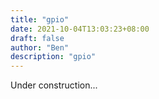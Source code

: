 ```yaml
---
title: "gpio"
date: 2021-10-04T13:03:23+08:00
draft: false
author: "Ben"
description: "gpio"
---
```



Under construction...

<!--
https://stackoverflow.com/help/whats-reputation
### GNU 系统 vs Linux
GNU 是一个操作系统，他包含了 GNU/Linux（也就是常说的 Linux 系统） 上所能看到的各种常规文件，各种命令，而 Linux 是一个内核，内核是和硬件打交道的，并提供一些接口给操作系统，然后操作系统可以调用这些借口
操作系统和内核的区别可以看看 [gnu 的官方说明](https://www.gnu.org/gnu/linux-and-gnu.html)，简单来说 gnu 就是那些各种个样的软件，包括我们最常用的 ls，rm
-->

